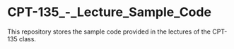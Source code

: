 # CPT-135_-_Lecture_Sample_Code
This repository stores the sample code provided in the lectures of the CPT-135 class.
